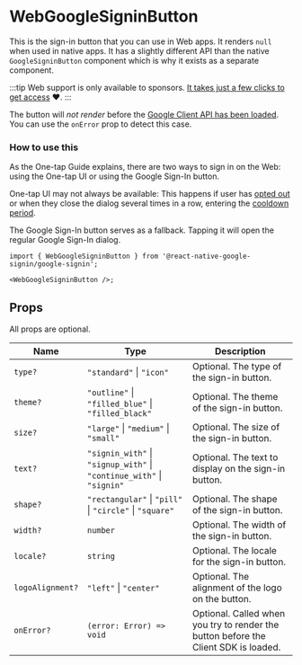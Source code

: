 # WebGoogleSigninButton

This is the sign-in button that you can use in Web apps. It renders `null` when used in native apps.
It has a slightly different API than the native `GoogleSigninButton` component which is why it exists as a separate component.

:::tip
Web support is only available to sponsors️. [It takes just a few clicks to get access](/docs/install.mdx#accessing-the-private-package-for-sponsors) ❤️.
:::

The button will _not render_ before the [Google Client API has been loaded](../setting-up/web). You can use the `onError` prop to detect this case.

### How to use this

As the One-tap Guide explains, there are two ways to sign in on the Web: using the One-tap UI or using the Google Sign-In button.

One-tap UI may not always be available: This happens if user has [opted out](https://developers.google.com/identity/gsi/web/guides/features#globally_opt_out) or when they close the dialog several times in a row, entering the [cooldown period](https://developers.google.com/identity/gsi/web/guides/features#exponential_cooldown).

The Google Sign-In button serves as a fallback. Tapping it will open the regular Google Sign-In dialog.

```tsx
import { WebGoogleSigninButton } from '@react-native-google-signin/google-signin';

<WebGoogleSigninButton />;
```

## Props

All props are optional.

| Name             | Type                                                                  | Description                                                                         |
| ---------------- | --------------------------------------------------------------------- | ----------------------------------------------------------------------------------- |
| `type?`          | `"standard"` \| `"icon"`                                              | Optional. The type of the sign-in button.                                           |
| `theme?`         | `"outline"` \| `"filled_blue"` \| `"filled_black"`                    | Optional. The theme of the sign-in button.                                          |
| `size?`          | `"large"` \| `"medium"` \| `"small"`                                  | Optional. The size of the sign-in button.                                           |
| `text?`          | `"signin_with"` \| `"signup_with"` \| `"continue_with"` \| `"signin"` | Optional. The text to display on the sign-in button.                                |
| `shape?`         | `"rectangular"` \| `"pill"` \| `"circle"` \| `"square"`               | Optional. The shape of the sign-in button.                                          |
| `width?`         | `number`                                                              | Optional. The width of the sign-in button.                                          |
| `locale?`        | `string`                                                              | Optional. The locale for the sign-in button.                                        |
| `logoAlignment?` | `"left"` \| `"center"`                                                | Optional. The alignment of the logo on the button.                                  |
| `onError?`       | `(error: Error) => void`                                              | Optional. Called when you try to render the button before the Client SDK is loaded. |

